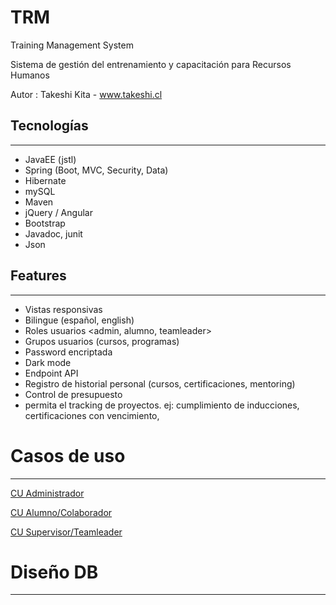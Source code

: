 # TRM

Training Management System

Sistema de gestión del entrenamiento y capacitación para Recursos Humanos

Autor : Takeshi Kita - www.takeshi.cl

## Tecnologías

---

- JavaEE (jstl)
- Spring (Boot, MVC, Security, Data)
- Hibernate
- mySQL
- Maven
- jQuery / Angular
- Bootstrap
- Javadoc, junit
- Json

## Features

---

- Vistas responsivas
- Bilingue (español, english)
- Roles usuarios <admin, alumno, teamleader>
- Grupos usuarios (cursos, programas)
- Password encriptada
- Dark mode
- Endpoint API
- Registro de historial personal (cursos, certificaciones, mentoring)
- Control de presupuesto
- permita el tracking de proyectos. ej: cumplimiento de inducciones, certificaciones con vencimiento,

# Casos de uso

---

[CU Administrador](https://www.notion.so/84c624ccddb340a8abb40766bc84b6da)

[CU Alumno/Colaborador](https://www.notion.so/f2756f1516094c7790173acf4c486629)

[CU Supervisor/Teamleader](https://www.notion.so/98b85650fb00433197d407b1885fdb93)

# Diseño DB

---